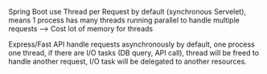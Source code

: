 Spring Boot use Thread per Request by default (synchronous Servelet), means 1 process has many threads running parallel to handle multiple requests --> Cost lot of memory for threads

Express/Fast API handle requests asynchronously by default, one process one thread, if there are I/O tasks (DB query, API call), thread will be freed to handle another request, I/O task will be delegated to another resources. 
